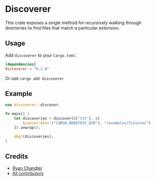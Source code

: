 # Discoverer

This crate exposes a single method for recursively walking through directories to find files that match a particular extension.

## Usage

Add `discoverer` to your `Cargo.toml`:

```toml
[dependencies]
discoverer = "0.2.0"
```

Or use `cargo add discoverer`

## Example

```rs
use discoverer::discover;

fn main() {
    let discoveries = discover(&["txt"], &[
        &concat!(env!("CARGO_MANIFEST_DIR"), "/examples/fixtures")
    ]).unwrap();

    dbg!(discoveries);
}
```

## Credits

* [Ryan Chandler](https://github.com/ryangjchandler)
* [All contributors](https://github.com/php-rust-tools/discoverer/graphs/contributors)